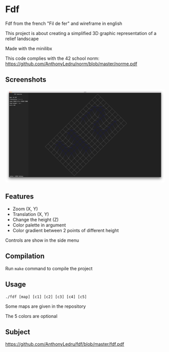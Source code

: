 # Fdf

Fdf from the french "Fil de fer" and wireframe in english

This project is about creating a simplified 3D graphic representation of a
relief landscape

Made with the minilibx

This code complies with the 42 school norm: https://github.com/AnthonyLedru/norm/blob/master/norme.pdf

## Screenshots

![alt text](https://github.com/AnthonyLedru/fdf/blob/master/screenshots/42_fdf.png)

## Features

- Zoom (X, Y)
- Translation (X, Y)
- Change the height (Z)
- Color palette in argument
- Color gradient between 2 points of different height

Controls are show in the side menu

## Compilation

Run `make` command to compile the project

## Usage

```
./fdf [map] [c1] [c2] [c3] [c4] [c5]
```
Some maps are given in the repository

The 5 colors are optional

## Subject 
 
https://github.com/AnthonyLedru/fdf/blob/master/fdf.pdf

